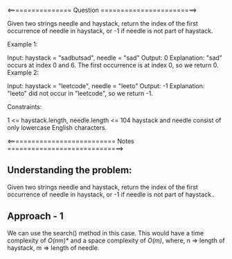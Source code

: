 <================ Question ========================>

Given two strings needle and haystack, return the index of the first occurrence of needle in haystack, or -1 if needle is not part of haystack.

Example 1:

Input: haystack = "sadbutsad", needle = "sad"
Output: 0
Explanation: "sad" occurs at index 0 and 6.
The first occurrence is at index 0, so we return 0.
Example 2:

Input: haystack = "leetcode", needle = "leeto"
Output: -1
Explanation: "leeto" did not occur in "leetcode", so we return -1.
 

Constraints:

1 <= haystack.length, needle.length <= 104
haystack and needle consist of only lowercase English characters.

<=========================== Notes =============================>

## Understanding the problem:
Given two strings needle and haystack, return the index of the first occurrence of needle in haystack, or -1 if needle is not part of haystack..

## Approach - 1
We can use the search() method in this case.
This would have a time complexity of *O(n*m)* and a space complexity of *O(m)*, where, n => length of haystack, m => length of needle.
